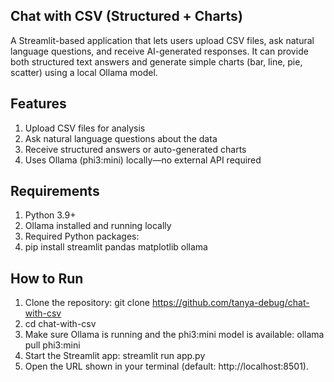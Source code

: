 Chat with CSV (Structured + Charts)
---
A Streamlit-based application that lets users upload CSV files, ask natural language questions, and receive AI-generated responses. It can provide both structured text answers and generate simple charts (bar, line, pie, scatter) using a local Ollama model.

Features
---
1. Upload CSV files for analysis
2. Ask natural language questions about the data
3. Receive structured answers or auto-generated charts
4. Uses Ollama (phi3:mini) locally—no external API required

Requirements
-
1. Python 3.9+
2. Ollama installed and running locally
3. Required Python packages:
4. pip install streamlit pandas matplotlib ollama

How to Run
-
1. Clone the repository: git clone https://github.com/tanya-debug/chat-with-csv
2. cd chat-with-csv
3. Make sure Ollama is running and the phi3:mini model is available: ollama pull phi3:mini
4. Start the Streamlit app: streamlit run app.py
5. Open the URL shown in your terminal (default: http://localhost:8501).
